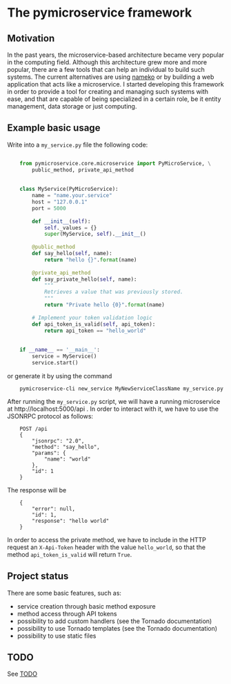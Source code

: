 The **pymicroservice** framework
================================

Motivation
----------

In the past years, the microservice-based architecture became very popular in the computing field. 
Although this architecture grew more and more popular, there are a few tools that can help an
individual to build such systems. The current alternatives are using [nameko](https://github.com/nameko/nameko) 
or by building a web application that acts like a microservice. I started developing this framework in order
to provide a tool for creating and managing such systems with ease, and that are capable of being specialized in
a certain role, be it entity management, data storage or just computing.

Example basic usage
-------------------
Write into a ``my_service.py`` file the following code:

```python

	from pymicroservice.core.microservice import PyMicroService, \
	    public_method, private_api_method
    
    
    class MyService(PyMicroService):
        name = "name.your.service"
        host = "127.0.0.1"
        port = 5000
    
        def __init__(self):
            self._values = {}
            super(MyService, self).__init__()
    
        @public_method
        def say_hello(self, name):
            return "hello {}".format(name)
    
        @private_api_method
        def say_private_hello(self, name):
            """
            Retrieves a value that was previously stored.
            """
            return "Private hello {0}".format(name)
    
        # Implement your token validation logic
        def api_token_is_valid(self, api_token):
            return api_token == "hello_world"
    
    
    if __name__ == '__main__':
        service = MyService()
        service.start()

```

or generate it by using the command
```
    pymicroservice-cli new_service MyNewServiceClassName my_service.py 
```

After running the ``my_service.py`` script, we will have a running microservice at
http://localhost:5000/api . In order to interact with it, we have to use
 the JSONRPC protocol as follows:
 
```
    POST /api
    {
        "jsonrpc": "2.0",
        "method": "say_hello",
        "params": {
            "name": "world"
        },
        "id": 1
    }
```

The response will be

```
    {
        "error": null,
        "id": 1,
        "response": "hello world"
    }
```

In order to access the private method, we have to include in the HTTP
request an ``X-Api-Token`` header with the value ``hello_world``, so that the
method ``api_token_is_valid`` will return ``True``.

Project status
--------------

There are some basic features, such as:

- service creation through basic method exposure
- method access through API tokens
- possibility to add custom handlers (see the Tornado documentation)
- possibility to use Tornado templates (see the Tornado documentation)
- possibility to use static files

TODO
----

See [TODO](TODO.md)

